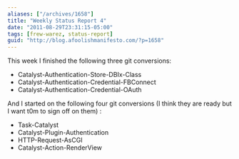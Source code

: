 ```yaml
---
aliases: ["/archives/1658"]
title: "Weekly Status Report 4"
date: "2011-08-29T23:31:15-05:00"
tags: [frew-warez, status-report]
guid: "http://blog.afoolishmanifesto.com/?p=1658"
---
```

This week I finished the following three git conversions:

- Catalyst-Authentication-Store-DBIx-Class
- Catalyst-Authentication-Credential-FBConnect
- Catalyst-Authentication-Credential-OAuth

And I started on the following four git conversions (I think they are ready but
I want t0m to sign off on them) :

- Task-Catalyst
- Catalyst-Plugin-Authentication
- HTTP-Request-AsCGI
- Catalyst-Action-RenderView

